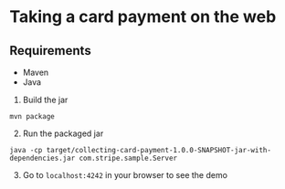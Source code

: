 # Taking a card payment on the web

## Requirements
* Maven
* Java

1. Build the jar
```
mvn package
```

2. Run the packaged jar
```
java -cp target/collecting-card-payment-1.0.0-SNAPSHOT-jar-with-dependencies.jar com.stripe.sample.Server
```

3. Go to `localhost:4242` in your browser to see the demo
